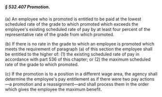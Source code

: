 ##### § 532.407 Promotion. #####

(a) An employee who is promoted is entitled to be paid at the lowest scheduled rate of the grade to which promoted which exceeds the employee's existing scheduled rate of pay by at least four percent of the representative rate of the grade from which promoted.

(b) If there is no rate in the grade to which an employee is promoted which meets the requirement of paragraph (a) of this section the employee shall be entitled to the higher of: (1) the existing scheduled rate of pay in accordance with part 536 of this chapter; or (2) the maximum scheduled rate of the grade to which promoted.

(c) If the promotion is to a position in a different wage area, the agency shall determine the employee's pay entitlement as if there were two pay actions—a promotion and a reassignment—and shall process them in the order which gives the employee the maximum benefit.